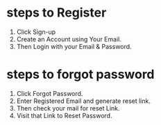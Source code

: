 

# steps to Register

1) Click Sign-up
2) Create an Account using Your Email.
3) Then Login with your Email & Password.

# steps to forgot password

1) Click Forgot Password.
2) Enter Registered Email and generate reset link.
3) Then check your mail for reset Link.
4) Visit that Link to Reset Password.

